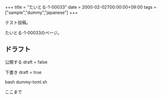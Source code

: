 +++
title = "たいとる-1-00033"
date = 2000-02-02T00:00:00+09:00
tags = ["sample","dummy","japanese"]
+++

テスト投稿。

たいとる-1-00033のページ。


## ドラフト

公開する
draft = false

下書き
draft = true

bash dummy-toml.sh

ここまで
